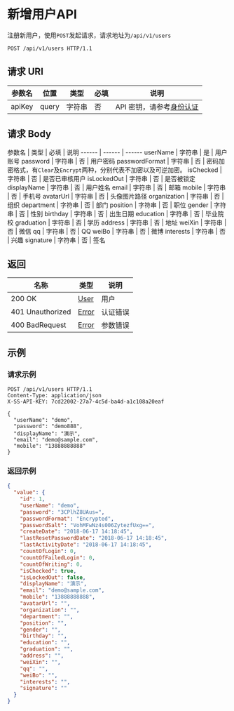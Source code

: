 # 新增用户API

注册新用户，使用`POST`发起请求，请求地址为`/api/v1/users`

```http
POST /api/v1/users HTTP/1.1
```

## 请求 URI

参数名 | 位置 | 类型 | 必填 | 说明
------ | ------ | ------ | ------ | ------
apiKey | query | 字符串 | 否 | API 密钥，请参考[身份认证](authentication.md)

## 请求 Body

参数名 | 类型 | 必填 | 说明
------ | ------ | ------
userName | 字符串 | 是 | 用户账号
password | 字符串 | 否 | 用户密码
passwordFormat | 字符串 | 否 | 密码加密格式，有`Clear`及`Encrypt`两种，分别代表不加密以及可逆加密。
isChecked | 字符串 | 否 | 是否已审核用户
isLockedOut | 字符串 | 否 | 是否被锁定
displayName | 字符串 | 否 | 用户姓名
email | 字符串 | 否 | 邮箱
mobile | 字符串 | 否 | 手机号
avatarUrl | 字符串 | 否 | 头像图片路径
organization | 字符串 | 否 | 组织
department | 字符串 | 否 | 部门
position | 字符串 | 否 | 职位
gender | 字符串 | 否 | 性别
birthday | 字符串 | 否 | 出生日期
education | 字符串 | 否 | 毕业院校
graduation | 字符串 | 否 | 学历
address | 字符串 | 否 | 地址
weiXin | 字符串 | 否 | 微信
qq | 字符串 | 否 | QQ
weiBo | 字符串 | 否 | 微博
interests | 字符串 | 否 | 兴趣
signature | 字符串 | 否 | 签名

## 返回

名称 | 类型 | 说明
------ | ------ | ------
200 OK | [User](/users/README?id=user) | 用户
401 Unauthorized | [Error](/error?id=error) | 认证错误
400 BadRequest | [Error](/error?id=error) | 参数错误

## 示例

### 请求示例

```http
POST /api/v1/users HTTP/1.1
Content-Type: application/json
X-SS-API-KEY: 7cd22002-27a7-4c5d-ba4d-a1c108a20eaf

{
  "userName": "demo",
  "password": "demo888",
  "displayName": "演示",
  "email": "demo@sample.com",
  "mobile": "13888888888"
}
```

### 返回示例

```json
{
  "value": {
    "id": 1,
    "userName": "demo",
    "password": "3CPlhZ8UAus=",
    "passwordFormat": "Encrypted",
    "passwordSalt": "VohMFwNz4s006ZytezfUxg==",
    "createDate": "2018-06-17 14:18:45",
    "lastResetPasswordDate": "2018-06-17 14:18:45",
    "lastActivityDate": "2018-06-17 14:18:45",
    "countOfLogin": 0,
    "countOfFailedLogin": 0,
    "countOfWriting": 0,
    "isChecked": true,
    "isLockedOut": false,
    "displayName": "演示",
    "email": "demo@sample.com",
    "mobile": "13888888888",
    "avatarUrl": "",
    "organization": "",
    "department": "",
    "position": "",
    "gender": "",
    "birthday": "",
    "education": "",
    "graduation": "",
    "address": "",
    "weiXin": "",
    "qq": "",
    "weiBo": "",
    "interests": "",
    "signature": ""
  }
}
```